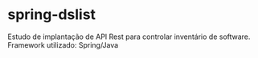 # spring-dslist
Estudo de implantação de API Rest para controlar inventário de software. Framework utilizado: Spring/Java
